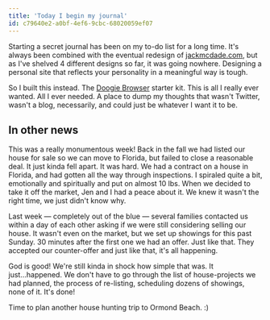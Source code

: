 ```yaml
---
title: 'Today I begin my journal'
id: c79640e2-a0bf-4ef6-9cbc-68020059ef07
---
```

Starting a secret journal has been on my to-do list for a long time. It's always been combined with the eventual redesign of [jackmcdade.com](https://jackmcdade.com), but as I've shelved 4 different designs so far, it was going nowhere. Designing a personal site that reflects your personality in a meaningful way is tough.

So I built this instead. The [Doogie Browser](https://github.com/statamic/starter-kit-doogie-browser) starter kit. This is all I really ever wanted. All I ever needed. A place to dump my thoughts that wasn't Twitter, wasn't a blog, necessarily, and could just be whatever I want it to be.

## In other news

This was a really monumentous week! Back in the fall we had listed our house for sale so we can move to Florida, but failed to close a reasonable deal. It just kinda fell apart. It was hard. We had a contract on a house in Florida, and had gotten all the way through inspections. I spiraled quite a bit, emotionally and spiritually and put on almost 10 lbs. When we decided to take it off the market, Jen and I had a peace about it. We knew it wasn't the right time, we just didn't know why.

Last week — completely out of the blue — several families contacted us within a day of each other asking if we were still considering selling our house. It wasn't even on the market, but we set up showings for this past Sunday. 30 minutes after the first one we had an offer. Just like that. They accepted our counter-offer and just like that, it's all happening.

God is good! We're still kinda in shock how simple that was. It just...happened. We don't have to go through the list of house-projects we had planned, the process of re-listing, scheduling dozens of showings, none of it. It's done!

Time to plan another house hunting trip to Ormond Beach. :)
